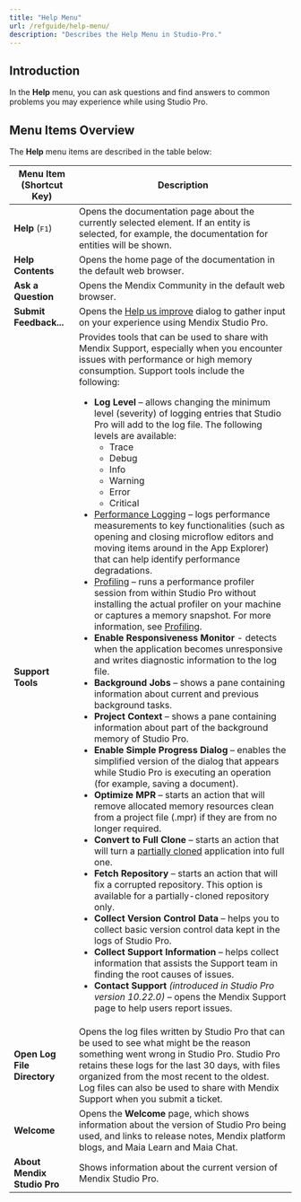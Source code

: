 ```yaml
---
title: "Help Menu"
url: /refguide/help-menu/
description: "Describes the Help Menu in Studio-Pro."
---
```


## Introduction

In the **Help** menu, you can ask questions and find answers to common problems you may experience while using Studio Pro. 

## Menu Items Overview

The **Help** menu items are described in the table below:

| Menu Item (Shortcut Key)    | Description                                                                                                                                                                                                                                                                                                                                                                                                                                                                                                                                                                                                                                                                                                                                                                                                                                                                                                                                                                                                                                                                                                                                                                                                                                                                                                                                                                                                                                                                                                                                                                                                                                                                                                                                                                                                                                                                                                                                                                                                                                                                                                                                                                                                                                                                                                                                                                                                                                                                                                                                                                                                                                                                                   |
|-----------------------------|-----------------------------------------------------------------------------------------------------------------------------------------------------------------------------------------------------------------------------------------------------------------------------------------------------------------------------------------------------------------------------------------------------------------------------------------------------------------------------------------------------------------------------------------------------------------------------------------------------------------------------------------------------------------------------------------------------------------------------------------------------------------------------------------------------------------------------------------------------------------------------------------------------------------------------------------------------------------------------------------------------------------------------------------------------------------------------------------------------------------------------------------------------------------------------------------------------------------------------------------------------------------------------------------------------------------------------------------------------------------------------------------------------------------------------------------------------------------------------------------------------------------------------------------------------------------------------------------------------------------------------------------------------------------------------------------------------------------------------------------------------------------------------------------------------------------------------------------------------------------------------------------------------------------------------------------------------------------------------------------------------------------------------------------------------------------------------------------------------------------------------------------------------------------------------------------------------------------------------------------------------------------------------------------------------------------------------------------------------------------------------------------------------------------------------------------------------------------------------------------------------------------------------------------------------------------------------------------------------------------------------------------------------------------------------------------------|
| **Help** (<kbd>F1</kbd>)    | Opens the documentation page about the currently selected element. If an entity is selected, for example, the documentation for entities will be shown.                                                                                                                                                                                                                                                                                                                                                                                                                                                                                                                                                                                                                                                                                                                                                                                                                                                                                                                                                                                                                                                                                                                                                                                                                                                                                                                                                                                                                                                                                                                                                                                                                                                                                                                                                                                                                                                                                                                                                                                                                                                                                                                                                                                                                                                                                                                                                                                                                                                                                                                                       |
| **Help Contents**           | Opens the home page of the documentation in the default web browser.                                                                                                                                                                                                                                                                                                                                                                                                                                                                                                                                                                                                                                                                                                                                                                                                                                                                                                                                                                                                                                                                                                                                                                                                                                                                                                                                                                                                                                                                                                                                                                                                                                                                                                                                                                                                                                                                                                                                                                                                                                                                                                                                                                                                                                                                                                                                                                                                                                                                                                                                                                                                                          |
| **Ask a Question**          | Opens the Mendix Community in the default web browser.                                                                                                                                                                                                                                                                                                                                                                                                                                                                                                                                                                                                                                                                                                                                                                                                                                                                                                                                                                                                                                                                                                                                                                                                                                                                                                                                                                                                                                                                                                                                                                                                                                                                                                                                                                                                                                                                                                                                                                                                                                                                                                                                                                                                                                                                                                                                                                                                                                                                                                                                                                                                                                        |
| **Submit Feedback...**      | Opens the [Help us improve](/refguide/feedback-survey/) dialog to gather input on your experience using Mendix Studio Pro.                                                                                                                                                                                                                                                                                                                                                                                                                                                                                                                                                                                                                                                                                                                                                                                                                                                                                                                                                                                                                                                                                                                                                                                                                                                                                                                                                                                                                                                                                                                                                                                                                                                                                                                                                                                                                                                                                                                                                                                                                                                                                                                                                                                                                                                                                                                                                                                                                                                                                                                                                                                      |
| **Support Tools**           | Provides tools that can be used to share with Mendix Support, especially when you encounter issues with performance or high memory consumption. Support tools include the following: <br><ul><li>**Log Level** – allows changing the minimum level (severity) of logging entries that Studio Pro will add to the log file. The following levels are available:<br><ul><li>Trace</li><li>Debug</li><li>Info</li><li>Warning</li><li>Error</li><li>Critical</li></ul></li><li>[Performance Logging](/refguide/performance-logging/) – logs performance measurements to key functionalities (such as opening and closing microflow editors and moving items around in the App Explorer) that can help identify performance degradations.</li> <li>[Profiling](/refguide/profiling/) – runs a performance profiler session from within Studio Pro without installing the actual profiler on your machine or captures a memory snapshot. For more information, see [Profiling](/refguide/profiling/).  </li><li>**Enable Responsiveness Monitor** - detects when the application becomes unresponsive and writes diagnostic information to the log file. </li><li>**Background Jobs** – shows a pane containing information about current and previous background tasks.</li><li>**Project Context** – shows a pane containing information about part of the background memory of Studio Pro.</li><li>**Enable Simple Progress Dialog** – enables the simplified version of the dialog that appears while Studio Pro is executing an operation (for example, saving a document).</li> <li>**Optimize MPR** – starts an action that will remove allocated memory resources clean from a project file (.mpr) if they are from no longer required.</li><li>**Convert to Full Clone** – starts an action that will turn a [partially cloned](/refguide/clone-type/)  application into full one.</li><li>**Fetch Repository** – starts an action that will fix a corrupted repository. This option is available for a partially-cloned repository only.</li><li>**Collect Version Control Data** – helps you to collect basic version control data kept in the logs of Studio Pro.</li><li>**Collect Support Information** – helps collect information that assists the Support team in finding the root causes of issues.</li><li>**Contact Support** *(introduced in Studio Pro version 10.22.0)* – opens the Mendix Support page to help users report issues.</li></ul> |
| **Open Log File Directory** | Opens the log files written by Studio Pro that can be used to see what might be the reason something went wrong in Studio Pro. Studio Pro retains these logs for the last 30 days, with files organized from the most recent to the oldest. Log files can also be used to share with Mendix Support when you submit a ticket.                                                                                                                                                                                                                                                                                                                                                                                                                                                                                                                                                                                                                                                                                                                                                                                                                                                                                                                                                                                                                                                                                                                                                                                                                                                                                                                                                                                                                                                                                                                                                                                                                                                                                                                                                                                                                                                                                                                                                                                                                                                                                                                                                                                                                                                                                                                                                                 |
| **Welcome**                 | Opens the **Welcome** page, which shows information about the version of Studio Pro being used, and links to release notes, Mendix platform blogs, and Maia Learn and  Maia Chat.                                                                                                                                                                                                                                                                                                                                                                                                                                                                                                                                                                                                                                                                                                                                                                                                                                                                                                                                                                                                                                                                                                                                                                                                                                                                                                                                                                                                                                                                                                                                                                                                                                                                                                                                                                                                                                                                                                                                                                                                                                                                                                                                                                                                                                                                                                                                                                                                                                                                                                             |
| **About Mendix Studio Pro** | Shows information about the current version of Mendix Studio Pro.                                                                                                                                                                                                                                                                                                                                                                                                                                                                                                                                                                                                                                                                                                                                                                                                                                                                                                                                                                                                                                                                                                                                                                                                                                                                                                                                                                                                                                                                                                                                                                                                                                                                                                                                                                                                                                                                                                                                                                                                                                                                                                                                                                                                                                                                                                                                                                                                                                                                                                                                                                                                                             |
